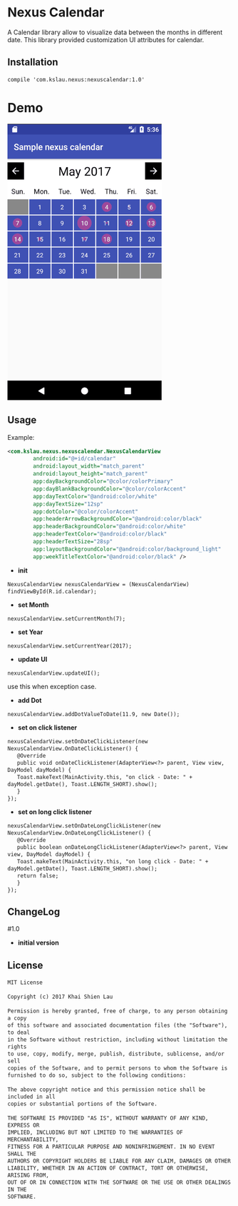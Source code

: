 # Nexus Calendar
A Calendar library allow to visualize data between the months in different date. This library provided customization UI attributes for calendar.  

## Installation
```
compile 'com.kslau.nexus:nexuscalendar:1.0'
```

# Demo
![alt tag](nexusCalendarDemo.gif)



## Usage
Example:

```xml
<com.kslau.nexus.nexuscalendar.NexusCalendarView
        android:id="@+id/calendar"
        android:layout_width="match_parent"
        android:layout_height="match_parent"
        app:dayBackgroundColor="@color/colorPrimary"
        app:dayBlankBackgroundColor="@color/colorAccent"
        app:dayTextColor="@android:color/white"
        app:dayTextSize="12sp"
        app:dotColor="@color/colorAccent"
        app:headerArrowBackgroundColor="@android:color/black"
        app:headerBackgroundColor="@android:color/white"
        app:headerTextColor="@android:color/black"
        app:headerTextSize="28sp"
        app:layoutBackgroundColor="@android:color/background_light"
        app:weekTitleTextColor="@android:color/black" />
```

 - **init**
 ```
NexusCalendarView nexusCalendarView = (NexusCalendarView) findViewById(R.id.calendar);
```

 - **set Month**
 ```
nexusCalendarView.setCurrentMonth(7);
```

 - **set Year**
 ```
nexusCalendarView.setCurrentYear(2017);
```

 - **update UI**
 ```
nexusCalendarView.updateUI();
```
use this when exception case.

 - **add Dot**
 ```
nexusCalendarView.addDotValueToDate(11.9, new Date());
```

 - **set on click listener**
 ```
nexusCalendarView.setOnDateClickListener(new NexusCalendarView.OnDateClickListener() {
    @Override
    public void onDateClickListener(AdapterView<?> parent, View view, DayModel dayModel) {
	Toast.makeText(MainActivity.this, "on click - Date: " + dayModel.getDate(), Toast.LENGTH_SHORT).show();
    }
});
```
 - **set on long click listener**
 ```
 nexusCalendarView.setOnDateLongClickListener(new NexusCalendarView.OnDateLongClickListener() {
    @Override
    public boolean onDateLongClickListener(AdapterView<?> parent, View view, DayModel dayModel) {
	Toast.makeText(MainActivity.this, "on long click - Date: " + dayModel.getDate(), Toast.LENGTH_SHORT).show();
	return false;
    }
});
```
	
## ChangeLog
#1.0
- **initial version**

## License
```
MIT License

Copyright (c) 2017 Khai Shien Lau

Permission is hereby granted, free of charge, to any person obtaining a copy
of this software and associated documentation files (the "Software"), to deal
in the Software without restriction, including without limitation the rights
to use, copy, modify, merge, publish, distribute, sublicense, and/or sell
copies of the Software, and to permit persons to whom the Software is
furnished to do so, subject to the following conditions:

The above copyright notice and this permission notice shall be included in all
copies or substantial portions of the Software.

THE SOFTWARE IS PROVIDED "AS IS", WITHOUT WARRANTY OF ANY KIND, EXPRESS OR
IMPLIED, INCLUDING BUT NOT LIMITED TO THE WARRANTIES OF MERCHANTABILITY,
FITNESS FOR A PARTICULAR PURPOSE AND NONINFRINGEMENT. IN NO EVENT SHALL THE
AUTHORS OR COPYRIGHT HOLDERS BE LIABLE FOR ANY CLAIM, DAMAGES OR OTHER
LIABILITY, WHETHER IN AN ACTION OF CONTRACT, TORT OR OTHERWISE, ARISING FROM,
OUT OF OR IN CONNECTION WITH THE SOFTWARE OR THE USE OR OTHER DEALINGS IN THE
SOFTWARE.
```
